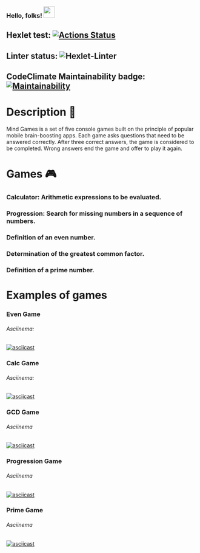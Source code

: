 ### Hello, folks! <img src="https://raw.githubusercontent.com/MartinHeinz/MartinHeinz/master/wave.gif" width="30px">




## Hexlet test: [![Actions Status](https://github.com/NikitaKoshelev/python-project-lvl1/workflows/hexlet-check/badge.svg)](https://github.com/NikitaKoshelev/python-project-lvl1/actions)

## Linter status: ![Hexlet-Linter](https://github.com/NikitaKoshelev/python-project-lvl1/workflows/Hexlet-Linter/badge.svg)

## CodeClimate Maintainability badge: [![Maintainability](https://api.codeclimate.com/v1/badges/a99a88d28ad37a79dbf6/maintainability)](https://codeclimate.com/github/codeclimate/codeclimate/maintainability)

# Description :memo:
Mind Games is a set of five console games built on the principle of popular mobile brain-boosting apps. Each game asks questions that need to be answered correctly. After three correct answers, the game is considered to be completed. Wrong answers end the game and offer to play it again.
# Games :video_game:
### Calculator: Arithmetic expressions to be evaluated.
### Progression: Search for missing numbers in a sequence of numbers.
### Definition of an even number.
### Determination of the greatest common factor.
### Definition of a prime number.


# Examples of games 

### Even Game
###### Asciinema:
[![asciicast](https://asciinema.org/a/u1u0N9TyAgd5PvMqp0K2MZKqn.svg)](https://asciinema.org/a/u1u0N9TyAgd5PvMqp0K2MZKqn)



### Calc Game
###### Asciinema:
[![asciicast](https://asciinema.org/a/pVG5Ci1svkMtPEmgkulzVPWx1.svg)](https://asciinema.org/a/pVG5Ci1svkMtPEmgkulzVPWx1)


### GCD Game
###### Asciinema
[![asciicast](https://asciinema.org/a/P7kx5Je3NYgIEGdeyRhX9rBqg.svg)](https://asciinema.org/a/P7kx5Je3NYgIEGdeyRhX9rBqg)


### Progression Game
###### Asciinema
[![asciicast](https://asciinema.org/a/388658.svg)](https://asciinema.org/a/388658)


### Prime Game
###### Asciinema
[![asciicast](https://asciinema.org/a/388839.svg)](https://asciinema.org/a/388839)

